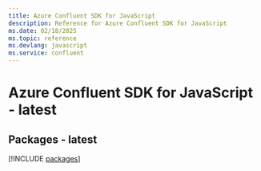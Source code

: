 ```yaml
---
title: Azure Confluent SDK for JavaScript
description: Reference for Azure Confluent SDK for JavaScript
ms.date: 02/18/2025
ms.topic: reference
ms.devlang: javascript
ms.service: confluent
---
```

# Azure Confluent SDK for JavaScript - latest
## Packages - latest
[!INCLUDE [packages](confluent-index.md)]
